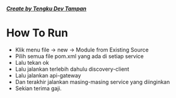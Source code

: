 #### [_**Create by Tengku Dev Tampan**_](https://youtu.be/dQw4w9WgXcQ)

# How To Run
- Klik menu file -> new -> Module from Existing Source
- Pilih semua file pom.xml yang ada di setiap service
- Lalu tekan ok
- Lalu jalankan terlebih dahulu discovery-client
- Lalu jalankan api-gateway
- Dan terakhir jalankan masing-masing service yang diinginkan
- Sekian terima gaji.